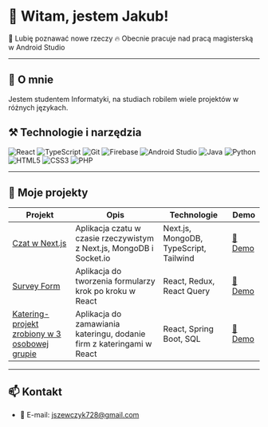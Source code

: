 # 👋 Witam, jestem Jakub!

🚀 Lubię poznawać nowe rzeczy
🔥 Obecnie pracuje nad pracą magisterską w Android Studio

---

## 💼 O mnie

Jestem studentem Informatyki, na studiach robilem wiele projektów w różnych językach.

## ⚒️ Technologie i narzędzia

![React](https://img.shields.io/badge/-React-61DAFB?logo=react&logoColor=white&style=flat)
![TypeScript](https://img.shields.io/badge/-TypeScript-3178C6?logo=typescript&logoColor=white&style=flat)
![Git](https://img.shields.io/badge/-Git-F05032?logo=git&logoColor=white&style=flat)
![Firebase](https://img.shields.io/badge/-Firebase-FFCA28?logo=firebase&logoColor=white&style=flat)
![Android Studio](https://img.shields.io/badge/-Android%20Studio-3DDC84?logo=androidstudio&logoColor=white&style=flat)
![Java](https://img.shields.io/badge/-Java-007396?logo=java&logoColor=white&style=flat)
![Python](https://img.shields.io/badge/-Python-3776AB?logo=python&logoColor=white&style=flat)
![HTML5](https://img.shields.io/badge/-HTML5-E34F26?logo=html5&logoColor=white&style=flat)
![CSS3](https://img.shields.io/badge/-CSS3-1572B6?logo=css3&logoColor=white&style=flat)
![PHP](https://img.shields.io/badge/-PHP-777BB4?logo=php&logoColor=white&style=flat)

---

## 🚧 Moje projekty

| Projekt | Opis | Technologie | Demo |
| --- | --- | --- | --- |
| [Czat w Next.js](https://github.com/jan-kowalski/nextjs-chat-app) | Aplikacja czatu w czasie rzeczywistym z Next.js, MongoDB i Socket.io | Next.js, MongoDB, TypeScript, Tailwind | [🔗 Demo](https://next-chat-demo.vercel.app/) |
| [Survey Form](https://github.com/jan-kowalski/react-survey-form) | Aplikacja do tworzenia formularzy krok po kroku w React | React, Redux, React Query | [🔗 Demo](https://react-survey.vercel.app/) |
| [Katering-projekt zrobiony w 3 osobowej grupie](https://github.com/jan-kowalski/react-survey-form) | Aplikacja do zamawiania kateringu, dodanie firm z kateringami  w React | React, Spring Boot, SQL | [🔗 Demo](https://react-survey.vercel.app/) |


---

## 📫 Kontakt

- 📧 E-mail: [jszewczyk728@gmail.com](mailto:jszewczyk728@gmail.com)

